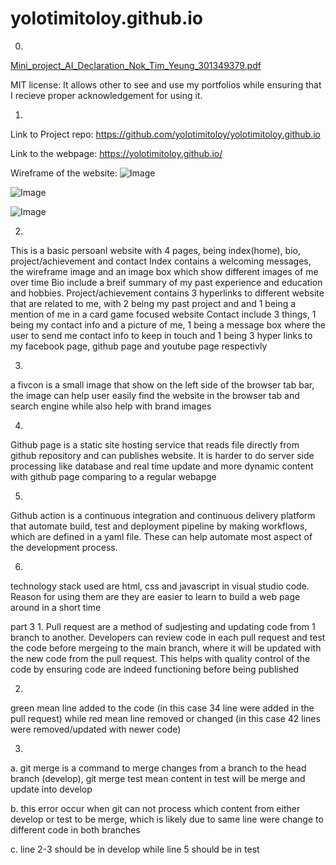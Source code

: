 # yolotimitoloy.github.io
0.
[Mini_project_AI_Declaration_Nok_Tim_Yeung_301349379.pdf](https://github.com/user-attachments/files/20788862/Mini_project_AI_Declaration_Nok_Tim_Yeung_301349379.pdf)

MIT license: It allows other to see and use my portfolios while ensuring that I recieve proper acknowledgement for using it.


1.
Link to Project repo: https://github.com/yolotimitoloy/yolotimitoloy.github.io

Link to the webpage: https://yolotimitoloy.github.io/

Wireframe of the website:
![Image](https://github.com/user-attachments/assets/5db32b38-71b9-4e6f-808f-73552d03c4b7)

![Image](https://github.com/user-attachments/assets/9d3f7c03-4ccb-488f-8599-90ff3e15fb75)

![Image](https://github.com/user-attachments/assets/a4a7fcba-440e-49bf-bdc0-b0efd759553a)

2.
This is a basic persoanl website with 4 pages, being index(home), bio, project/achievement and contact
Index contains a welcoming messages, the wireframe image and an image box which show different images of me over time
Bio include a breif summary of my past experience and education and hobbies.
Project/achievement contains 3 hyperlinks to different website that are related to me, with 2 being my past project and and 1 being a mention of me in a card game focused website
Contact include 3 things, 1 being my contact info and a picture of me, 1 being a message box where the user to send me contact info to keep in touch and 1 being 3 hyper links to my facebook page, github page and youtube page respectivly

3.
a fivcon is a small image that show on the left side of the browser tab bar, the image can help user easily find the website in the browser tab and search engine while also help with brand images

4.
Github page is a static site hosting service that reads file directly from github repository and can publishes website. It is harder to do server side processing like database and real time update and more dynamic content with github page comparing to a regular webapge

5.
Github action is a continuous integration and continuous delivery platform that automate build, test and deployment pipeline by making workflows, which are defined in a yaml file.
These can help automate most aspect of the development process.

6.
technology stack used are html, css and javascript in visual studio code. Reason for using them are they are easier to learn to build a web page around in a short time


part 3
1.
Pull request are a method of sudjesting and updating code from 1 branch to another. Developers can review code in each pull request and test the code before mergeing to the main branch, where it will be updated with the new code from the pull request. This helps with quality control of the code by ensuring code are indeed functioning before being published

2.
green mean line added to the code (in this case 34 line were added in the pull request) while red mean line removed or changed (in this case 42 lines were removed/updated with newer code)

3.
a. git merge is a command to merge changes from a branch to the head branch (develop), git merge test mean content in test will be merge and update into develop

b. this error occur when git can not process which content from either develop or test to be merge, which is likely due to same line were change to different code in both branches

c. 
line 2-3 should be in develop while line 5 should be in test

